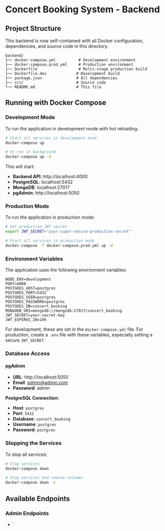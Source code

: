 # Concert Booking System - Backend

## Project Structure

This backend is now self-contained with all Docker configuration, dependencies, and source code in this directory.

```
backend/
├── docker-compose.yml          # Development environment
├── docker-compose.prod.yml     # Production environment  
├── Dockerfile                  # Multi-stage production build
├── Dockerfile.dev             # Development build
├── package.json               # All dependencies
├── src/                       # Source code
└── README.md                  # This file
```

## Running with Docker Compose

### Development Mode

To run the application in development mode with hot reloading:

```bash
# Start all services in development mode
docker-compose up

# Or run in background
docker-compose up -d
```

This will start:
- **Backend API**: http://localhost:4000
- **PostgreSQL**: localhost:5432
- **MongoDB**: localhost:27017
- **pgAdmin**: http://localhost:5050

### Production Mode

To run the application in production mode:

```bash
# Set production JWT secret
export JWT_SECRET="your-super-secure-production-secret"

# Start all services in production mode
docker-compose -f docker-compose.prod.yml up -d
```

### Environment Variables

The application uses the following environment variables:

```env
NODE_ENV=development
PORT=4000
POSTGRES_HOST=postgres
POSTGRES_PORT=5432
POSTGRES_USER=postgres
POSTGRES_PASSWORD=postgres
POSTGRES_DB=concert_booking
MONGODB_URI=mongodb://mongodb:27017/concert_booking
JWT_SECRET=your-secret-key
JWT_EXPIRES_IN=24h
```

For development, these are set in the `docker-compose.yml` file. For production, create a `.env` file with these variables, especially setting a secure `JWT_SECRET`.

### Database Access

#### pgAdmin
- **URL**: http://localhost:5050
- **Email**: admin@admin.com
- **Password**: admin

**PostgreSQL Connection:**
- **Host**: `postgres`
- **Port**: `5432`
- **Database**: `concert_booking`
- **Username**: `postgres`
- **Password**: `postgres`

### Stopping the Services

To stop all services:
```bash
# Stop services
docker-compose down

# Stop services and remove volumes
docker-compose down -v
```

## Available Endpoints

### Admin Endpoints
- `